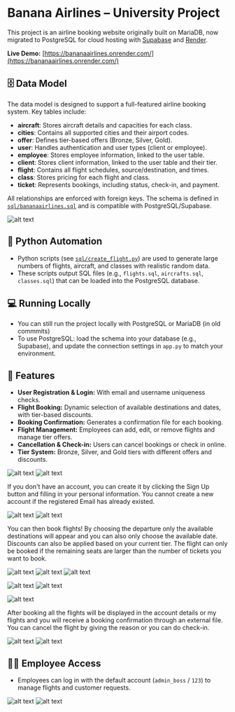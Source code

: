 # Banana Airlines – University Project

This project is an airline booking website originally built on MariaDB, now migrated to PostgreSQL for cloud hosting with [Supabase](https://supabase.com/) and [Render](https://render.com/).

**Live Demo:** [https://bananaairlines.onrender.com/](https://bananaairlines.onrender.com/)     

## 🗄️ Data Model

The data model is designed to support a full-featured airline booking system. Key tables include:

- **aircraft**: Stores aircraft details and capacities for each class.
- **cities**: Contains all supported cities and their airport codes.
- **offer**: Defines tier-based offers (Bronze, Silver, Gold).
- **user**: Handles authentication and user types (client or employee).
- **employee**: Stores employee information, linked to the user table.
- **client**: Stores client information, linked to the user table and their tier.
- **flight**: Contains all flight schedules, source/destination, and times.
- **class**: Stores pricing for each flight and class.
- **ticket**: Represents bookings, including status, check-in, and payment.

All relationships are enforced with foreign keys. The schema is defined in [`sql/bananaairlines.sql`](sql/bananaairlines.sql) and is compatible with PostgreSQL/Supabase.

![alt text](https://github.com/goviet2002/BananaAirlines/blob/main/sql/dataModel.png)



## 🐍 Python Automation

- Python scripts (see [`sql/create_flight.py`](sql/create_flight.py)) are used to generate large numbers of flights, aircraft, and classes with realistic random data.
- These scripts output SQL files (e.g., `flights.sql`, `aircrafts.sql`, `classes.sql`) that can be loaded into the PostgreSQL database.



## 💻 Running Locally
- You can still run the project locally with PostgreSQL or MariaDB (in old commmits)
- To use PostgreSQL: load the schema into your database (e.g., Supabase), and update the connection settings in `app.py` to match your environment.

## 📝 Features

- **User Registration & Login:** With email and username uniqueness checks.
- **Flight Booking:** Dynamic selection of available destinations and dates, with tier-based discounts.
- **Booking Confirmation:** Generates a confirmation file for each booking.
- **Flight Management:** Employees can add, edit, or remove flights and manage tier offers.
- **Cancellation & Check-in:** Users can cancel bookings or check in online.
- **Tier System:** Bronze, Silver, and Gold tiers with different offers and discounts.

![alt text](https://github.com/goviet2002/BananaAirlines/blob/e406b9695f86b95e452532eb1d4ba29d0dd494f9/static/images/overview/main.png)
![alt text](https://github.com/goviet2002/BananaAirlines/blob/05a2c72bef380e427b55377787d117a12c86b3d8/static/images/overview/tier.png)

If you don't have an account, you can create it by clicking the Sign Up button and filling in your personal information. You cannot create a new account if the registered Email has already existed.

![alt text](https://github.com/goviet2002/BananaAirlines/blob/37acba087a9aa2e22d92e92d46289ddfb122f938/static/images/overview/login.png)
![alt text](https://github.com/goviet2002/BananaAirlines/blob/37acba087a9aa2e22d92e92d46289ddfb122f938/static/images/overview/signup.png)

You can then book flights! By choosing the departure only the available destinations will appear and you can also only choose the available date. Discounts can also be applied based on your current tier. The flight can only be booked if the remaining seats are larger than the number of tickets you want to book.

![alt text](https://github.com/goviet2002/BananaAirlines/blob/37acba087a9aa2e22d92e92d46289ddfb122f938/static/images/overview/chooseflight.png)
![alt text](https://github.com/goviet2002/BananaAirlines/blob/37acba087a9aa2e22d92e92d46289ddfb122f938/static/images/overview/availableflight.png)
![alt text](https://github.com/goviet2002/BananaAirlines/blob/37acba087a9aa2e22d92e92d46289ddfb122f938/static/images/overview/checkdetailflight.png)

![alt text](https://github.com/goviet2002/BananaAirlines/blob/37acba087a9aa2e22d92e92d46289ddfb122f938/static/images/overview/myaccount.png)
![alt text](https://github.com/goviet2002/BananaAirlines/blob/37acba087a9aa2e22d92e92d46289ddfb122f938/static/images/overview/myflight.png)

![alt text](https://github.com/goviet2002/BananaAirlines/blob/37acba087a9aa2e22d92e92d46289ddfb122f938/static/images/overview/checkin.png)

After booking all the flights will be displayed in the account details or my flights and you will receive a booking confirmation through an external file. You can cancel the flight by giving the reason or you can do check-in.

![alt text](https://github.com/goviet2002/BananaAirlines/blob/37acba087a9aa2e22d92e92d46289ddfb122f938/static/images/overview/cf.png)
![alt text](https://github.com/goviet2002/BananaAirlines/blob/37acba087a9aa2e22d92e92d46289ddfb122f938/static/images/overview/checkedin.png)

## 👨‍💻 Employee Access

- Employees can log in with the default account (`admin_boss` / `123`) to manage flights and customer requests.

![alt text](https://github.com/goviet2002/BananaAirlines/blob/37acba087a9aa2e22d92e92d46289ddfb122f938/static/images/overview/employee1.png)
![alt text](https://github.com/goviet2002/BananaAirlines/blob/37acba087a9aa2e22d92e92d46289ddfb122f938/static/images/overview/employee2.png)
